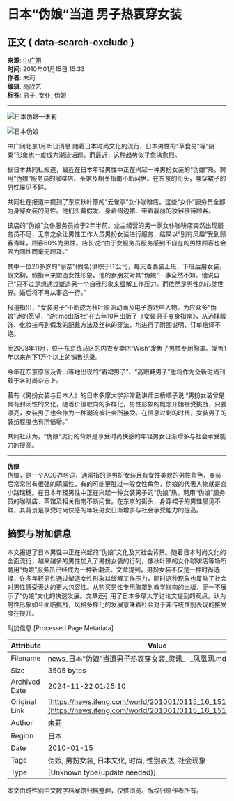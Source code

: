 # 日本“伪娘”当道 男子热衷穿女装

## 正文 { data-search-exclude }


**来源**: [中广网](http://www.cnr.cn/zgsp/wyrd/201001/t20100115_505902016.html)  
**时间**: 2010年01月15日 15:33  
**作者**: 未莉  
**编辑**: 高欣艺  
**标签**: 男子, 女仆, 伪娘  

---

![日本伪娘—未莉](http://img.ifeng.com/hres/201001/15/15/445197c1682986b5d77450c51fe9c5eb.jpg)

![日本伪娘](http://img.ifeng.com/hres/201001/15/15/dbe5c2e380817a1500dc6e0de40d4d5e.jpg)

中广网北京1月15日消息 随着日本时尚文化的流行，日本男性的“草食男”等“阴柔”形象也一度成为潮流话题。而最近，这种趋势似乎愈演愈烈。

据日本共同社报道，最近在日本年轻男性中正在兴起一种男扮女装的“伪娘”热。聘用“伪娘”服务员的咖啡店、茶馆及相关指南不断问世。在东京的街头，身穿裙子的男性屡见不鲜。

共同社在报道中提到了东京秋叶原的“云雀亭”女仆咖啡店。这些“女仆”服务员全部为身穿女装的男性。他们头戴假发、身着褶边裙、带着靓丽的妆容接待顾客。

该店的“伪娘”女仆服务员始于2年半前。业主经营的另一家女仆咖啡店突然出现服务员不足，无奈之余让男性工作人员男扮女装进行服务，结果以“别有风趣”受到顾客青睐，顾客60%为男性。店长说:“由于女服务员服务感到不自在的男性顾客也会因为同性而毫无顾及。”

其中一位20多岁的“丽奈”(假名)供职于IT公司，每天着西装上班，下班后用女装，假文胸，假指甲来塑造女性形象。他的女朋友对其“伪娘”一事全然不知。他说自己“只不过是想通过塑造另一个自我形象来缓解工作压力。而依然是男性的心灵世界。婚后将不再从事这一行。”

报道指出，“女装男子”不断成为秋叶原派动画及电子游戏中人物。为应众多“伪娘”迷的愿望，“游time出版社”在去年10月出版了《女装男子变身指南》，从选择服饰、化妆技巧到假发的配戴方法及丝袜的穿法，均进行了附图说明，订单络绎不绝。

而2008年11月，位于东京练马区的内衣专卖店“Wish”发售了男性专用胸罩。发售1年以来创下1万个以上的销售纪录。

今年在东京原宿及青山等地出现的“着裙男子”、“高跟鞋男子”也将作为全新时尚刊载于各时尚杂志上。

著有《男扮女装与日本人》的日本多摩大学非常勤讲师三桥顺子说:“男扮女装曾是具有封闭性的文化，随着价值取向的多样化，男性形象的概念开始接受挑战，只要漂亮，女装男子也会作为一种潮流被社会所接受。在信息过剩的时代，女装男子的装扮程度也有所倍增。”

共同社认为，“伪娘”流行的背景是享受时尚快感的年轻男女日渐增多与社会承受能力的提高。

---

**伪娘**  
伪娘，是一个ACG界名词，通常指的是男扮女装且有女性美貌的男性角色，变装后常常带有很强的萌属性，有的可能更胜过一般女性角色，伪娘的代表人物就是宫小路瑞穗。在日本年轻男性中正在兴起一种女装男子的“伪娘”热。聘用“伪娘”服务员的咖啡店、茶馆及相关指南不断问世。在东京的街头，身穿裙子的男性屡见不鲜，其背景是享受时尚快感的年轻男女日渐增多与社会承受能力的提高。

## 摘要与附加信息

<!-- tcd_abstract -->
本文报道了日本男性中正在兴起的“伪娘”文化及其社会背景。随着日本时尚文化的全面流行，越来越多的男性加入了男扮女装的行列，像秋叶原的女仆咖啡店等场所聘用“伪娘”服务员已经成为一种新潮流。文章提到，男扮女装不仅是一种时尚选择，许多年轻男性通过塑造女性形象以缓解工作压力，同时这种现象也反映了社会对男性感受表达的更大包容性。从购买男性专用胸罩到教学指南的出版，无一不展示了“伪娘”文化的快速发展。文章还引用了日本多摩大学讨论文提到的观点，认为男性形象如今面临挑战，风格多样化的发展意味着社会对于非传统性别表现的接受度在提升。
<!-- tcd_abstract_end -->

附加信息 [Processed Page Metadata]

| Attribute       | Value                                  |
|-----------------|----------------------------------------|
| Filename        | news_日本“伪娘”当道男子热衷穿女装_资讯_-_凤凰网.md                             |
| Size            | 3505 bytes                           |
| Archived Date   | 2024-11-22 01:25:10                             |
| Original Link   | [https://news.ifeng.com/world/201001/0115_16_1512304.shtml](https://news.ifeng.com/world/201001/0115_16_1512304.shtml)                       |
| Author          | 未莉                               |
| Region          | 日本                               |
| Date            | 2010-01-15                                 |
| Tags            | 伪娘, 男扮女装, 日本文化, 时尚, 性别表达, 社会现象                                 |
| Type            | [Unknown type(update needed)]                                 |
<!-- tcd_table_end -->

本文由跨性别中文数字档案馆归档整理，仅供浏览。版权归原作者所有。

